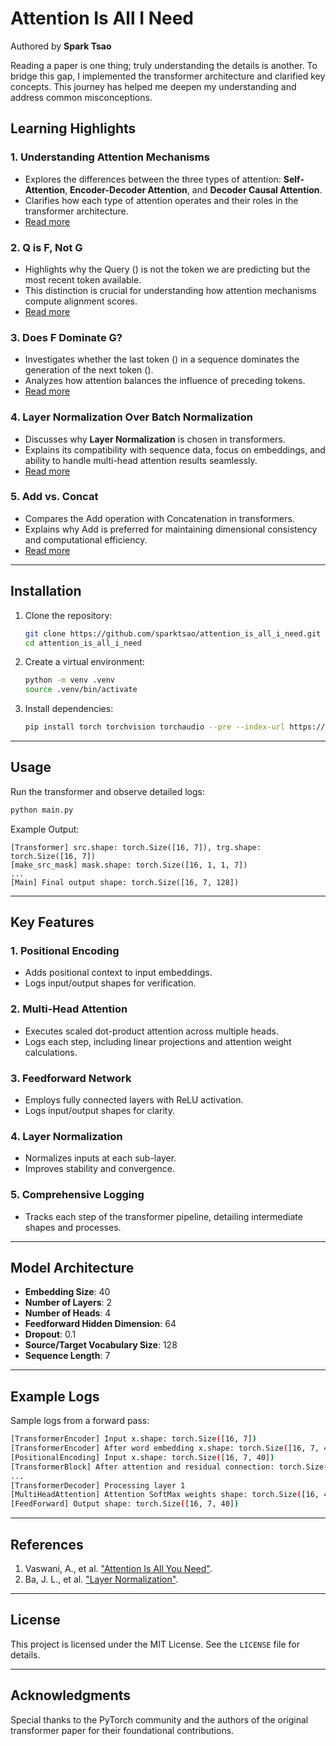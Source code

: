 # Attention Is All I Need

Authored by **Spark Tsao**



Reading a paper is one thing; truly understanding the details is another. To bridge this gap, I implemented the transformer architecture and clarified key concepts. This journey has helped me deepen my understanding and address common misconceptions.

## Learning Highlights

### 1. **Understanding Attention Mechanisms**

- Explores the differences between the three types of attention: **Self-Attention**, **Encoder-Decoder Attention**, and **Decoder Causal Attention**.
- Clarifies how each type of attention operates and their roles in the transformer architecture.
- [Read more](Attention.md)

### 2. **Q is F, Not G**

- Highlights why the Query () is not the token we are predicting but the most recent token available.
- This distinction is crucial for understanding how attention mechanisms compute alignment scores.
- [Read more](QisFNotG.md)

### 3. **Does F Dominate G?**

- Investigates whether the last token () in a sequence dominates the generation of the next token ().
- Analyzes how attention balances the influence of preceding tokens.
- [Read more](DoesFDominateG.md)

### 4. **Layer Normalization Over Batch Normalization**

- Discusses why **Layer Normalization** is chosen in transformers.
- Explains its compatibility with sequence data, focus on embeddings, and ability to handle multi-head attention results seamlessly.
- [Read more](LayerNormDiscussion.md)

### 5. **Add vs. Concat**

- Compares the Add operation with Concatenation in transformers.
- Explains why Add is preferred for maintaining dimensional consistency and computational efficiency.
- [Read more](AddandConcat.md)

---

## Installation

1. Clone the repository:

   ```bash
   git clone https://github.com/sparktsao/attention_is_all_i_need.git
   cd attention_is_all_i_need
   ```

2. Create a virtual environment:

   ```bash
   python -m venv .venv
   source .venv/bin/activate
   ```

3. Install dependencies:

   ```bash
   pip install torch torchvision torchaudio --pre --index-url https://download.pytorch.org/whl/nightly/cpu
   ```

---

## Usage

Run the transformer and observe detailed logs:

```bash
python main.py
```

Example Output:

```
[Transformer] src.shape: torch.Size([16, 7]), trg.shape: torch.Size([16, 7])
[make_src_mask] mask.shape: torch.Size([16, 1, 1, 7])
...
[Main] Final output shape: torch.Size([16, 7, 128])
```

---

## Key Features

### 1. **Positional Encoding**

- Adds positional context to input embeddings.
- Logs input/output shapes for verification.

### 2. **Multi-Head Attention**

- Executes scaled dot-product attention across multiple heads.
- Logs each step, including linear projections and attention weight calculations.

### 3. **Feedforward Network**

- Employs fully connected layers with ReLU activation.
- Logs input/output shapes for clarity.

### 4. **Layer Normalization**

- Normalizes inputs at each sub-layer.
- Improves stability and convergence.

### 5. **Comprehensive Logging**

- Tracks each step of the transformer pipeline, detailing intermediate shapes and processes.

---

## Model Architecture

- **Embedding Size**: 40
- **Number of Layers**: 2
- **Number of Heads**: 4
- **Feedforward Hidden Dimension**: 64
- **Dropout**: 0.1
- **Source/Target Vocabulary Size**: 128
- **Sequence Length**: 7

---

## Example Logs

Sample logs from a forward pass:

```bash
[TransformerEncoder] Input x.shape: torch.Size([16, 7])
[TransformerEncoder] After word embedding x.shape: torch.Size([16, 7, 40])
[PositionalEncoding] Input x.shape: torch.Size([16, 7, 40])
[TransformerBlock] After attention and residual connection: torch.Size([16, 7, 40])
...
[TransformerDecoder] Processing layer 1
[MultiHeadAttention] Attention SoftMax weights shape: torch.Size([16, 4, 7, 7])
[FeedForward] Output shape: torch.Size([16, 7, 40])
```

---

## References

1. Vaswani, A., et al. ["Attention Is All You Need"](https://arxiv.org/abs/1706.03762).
2. Ba, J. L., et al. ["Layer Normalization"](https://arxiv.org/abs/1607.06450).

---

## License

This project is licensed under the MIT License. See the `LICENSE` file for details.

---

## Acknowledgments

Special thanks to the PyTorch community and the authors of the original transformer paper for their foundational contributions.

